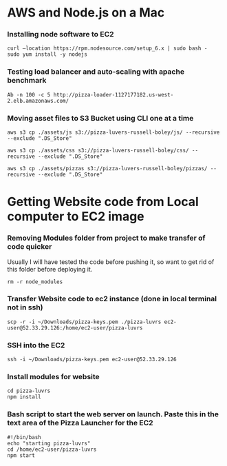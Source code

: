 # AWS and Node.js on a Mac


### Installing node software to EC2
```
curl —location https://rpm.nodesource.com/setup_6.x | sudo bash -
sudo yum install -y nodejs
```

### Testing load balancer and auto-scaling with apache benchmark
```
Ab -n 100 -c 5 http://pizza-loader-1127177182.us-west-2.elb.amazonaws.com/
```

### Moving asset files to S3 Bucket using CLI one at a time
```
aws s3 cp ./assets/js s3://pizza-luvers-russell-boley/js/ --recursive --exclude ".DS_Store"
```

```
aws s3 cp ./assets/css s3://pizza-luvers-russell-boley/css/ --recursive --exclude ".DS_Store"
```

```
aws s3 cp ./assets/pizzas s3://pizza-luvers-russell-boley/pizzas/ --recursive --exclude ".DS_Store"
```

# Getting Website code from Local computer to EC2 image

### Removing Modules folder from project to make transfer of code quicker
Usually I will have tested the code before pushing it, so want to get rid of this folder before deploying it.
```
rm -r node_modules
```

### Transfer Website code to ec2 instance (done in local terminal not in ssh)
```
scp -r -i ~/Downloads/pizza-keys.pem ./pizza-luvrs ec2-user@52.33.29.126:/home/ec2-user/pizza-luvrs
```

### SSH into the EC2

```
ssh -i ~/Downloads/pizza-keys.pem ec2-user@52.33.29.126
```

### Install modules for website

```
cd pizza-luvrs
npm install
```

### Bash script to start the web server on launch.  Paste this in the text area of the Pizza Launcher for the EC2
```
#!/bin/bash
echo "starting pizza-luvrs"
cd /home/ec2-user/pizza-luvrs
npm start
```